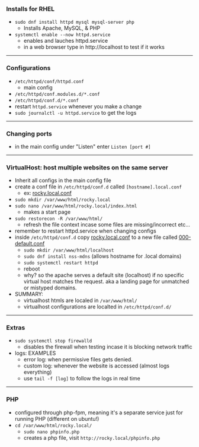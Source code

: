 ### Installs for RHEL
- `sudo dnf install httpd mysql mysql-server php`
  - Installs Apache, MySQL, & PHP
- `systemctl enable --now httpd.service`
  - enables and lauches httpd.service
  - in a web browser type in http://localhost to test if it works
___
### Configurations
- `/etc/httpd/conf/httpd.conf`
  - main config
- `/etc/httpd/conf.modules.d/*.conf`
- `/etc/httpd/conf.d/*.conf`
- restart `httpd.service` whenever you make a change
- `sudo journalctl -u httpd.service` to get the logs
___
### Changing ports
- in the main config under "Listen" enter `Listen [port #]`
___
### VirtualHost: host multiple websites on the same server
- Inherit all configs in the main config file
- create a conf file in `/etc/httpd/conf.d` called `[hostname].local.conf`
  - ex: [rocky.local.conf](/docs/rocky.local.conf)
- `sudo mkdir /var/www/html/rocky.local`
- `sudo nano /var/www/html/rocky.local/index.html`
  - makes a start page
- `sudo restorecon -R /var/www/html/`
  - refresh the file context incase some files are missing/incorrect etc...
- remember to restart httpd.service when changing configs
- inside `/etc/httpd/conf.d` copy [rocky.local.conf](/docs/rocky.local.conf) to a new file called [000-default.conf](/docs/000-default.conf)
  - `sudo mkdir /var/www/html/localhost`
  - `sudo dnf install nss-mdns` (allows hostname for .local domains)
  - `sudo systemctl restart httpd`
  - reboot
  - why? so the apache serves a default site (localhost) if no specific virtual host matches the request. aka a landing page for unmatched or mistyped domains.
- SUMMARY:
  - virtualhost htmls are localed in `/var/www/html/`
  - virtualhost configurations are localted in `/etc/httpd/conf.d/`
___
### Extras
- `sudo systemctl stop firewalld`
  - disables the firewall when testing incase it is blocking network traffic
- logs: EXAMPLES
  - error log: when permissive files gets denied.
  - custom log: whenever the website is accessed (almost logs everything)
  - use `tail -f [log]` to follow the logs in real time
___
### PHP
- configured through php-fpm, meaning it's a separate service just for running PHP (different on ubuntu!)
- `cd /var/www/html/rocky.local/`
  - `sudo nano phpinfo.php`
  - creates a php file, visit `http://rocky.local/phpinfo.php`











